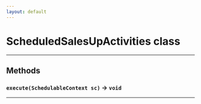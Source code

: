 ```yaml
---
layout: default
---
```

# ScheduledSalesUpActivities class
---
## Methods
### `execute(SchedulableContext sc)` → `void`
---

